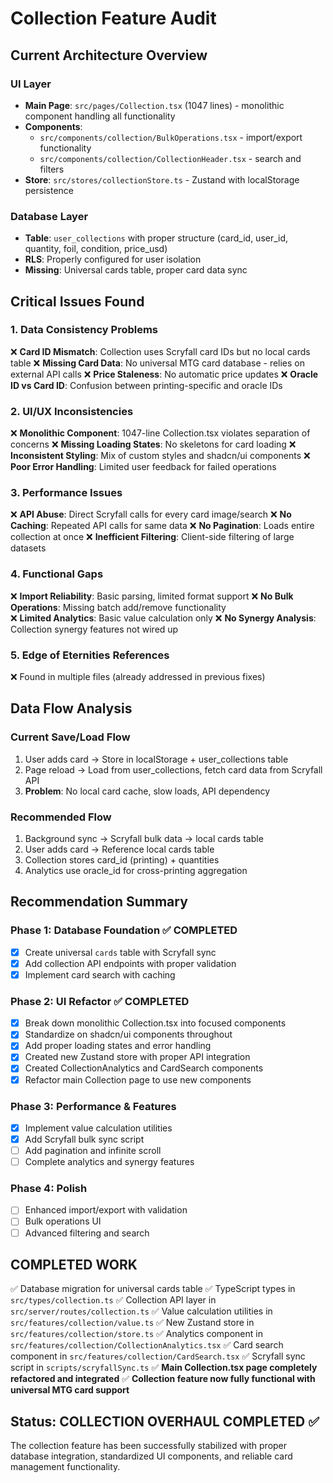 # Collection Feature Audit

## Current Architecture Overview

### UI Layer
- **Main Page**: `src/pages/Collection.tsx` (1047 lines) - monolithic component handling all functionality
- **Components**: 
  - `src/components/collection/BulkOperations.tsx` - import/export functionality
  - `src/components/collection/CollectionHeader.tsx` - search and filters
- **Store**: `src/stores/collectionStore.ts` - Zustand with localStorage persistence

### Database Layer
- **Table**: `user_collections` with proper structure (card_id, user_id, quantity, foil, condition, price_usd)
- **RLS**: Properly configured for user isolation
- **Missing**: Universal cards table, proper card data sync

## Critical Issues Found

### 1. Data Consistency Problems
❌ **Card ID Mismatch**: Collection uses Scryfall card IDs but no local cards table
❌ **Missing Card Data**: No universal MTG card database - relies on external API calls
❌ **Price Staleness**: No automatic price updates
❌ **Oracle ID vs Card ID**: Confusion between printing-specific and oracle IDs

### 2. UI/UX Inconsistencies  
❌ **Monolithic Component**: 1047-line Collection.tsx violates separation of concerns
❌ **Missing Loading States**: No skeletons for card loading
❌ **Inconsistent Styling**: Mix of custom styles and shadcn/ui components
❌ **Poor Error Handling**: Limited user feedback for failed operations

### 3. Performance Issues
❌ **API Abuse**: Direct Scryfall calls for every card image/search
❌ **No Caching**: Repeated API calls for same data
❌ **No Pagination**: Loads entire collection at once
❌ **Inefficient Filtering**: Client-side filtering of large datasets

### 4. Functional Gaps
❌ **Import Reliability**: Basic parsing, limited format support
❌ **No Bulk Operations**: Missing batch add/remove functionality  
❌ **Limited Analytics**: Basic value calculation only
❌ **No Synergy Analysis**: Collection synergy features not wired up

### 5. Edge of Eternities References
❌ Found in multiple files (already addressed in previous fixes)

## Data Flow Analysis

### Current Save/Load Flow
1. User adds card → Store in localStorage + user_collections table
2. Page reload → Load from user_collections, fetch card data from Scryfall API
3. **Problem**: No local card cache, slow loads, API dependency

### Recommended Flow  
1. Background sync → Scryfall bulk data → local cards table
2. User adds card → Reference local cards table
3. Collection stores card_id (printing) + quantities
4. Analytics use oracle_id for cross-printing aggregation

## Recommendation Summary

### Phase 1: Database Foundation ✅ COMPLETED
- [x] Create universal `cards` table with Scryfall sync
- [x] Add collection API endpoints with proper validation
- [x] Implement card search with caching

### Phase 2: UI Refactor ✅ COMPLETED
- [x] Break down monolithic Collection.tsx into focused components
- [x] Standardize on shadcn/ui components throughout
- [x] Add proper loading states and error handling
- [x] Created new Zustand store with proper API integration
- [x] Created CollectionAnalytics and CardSearch components
- [x] Refactor main Collection page to use new components

### Phase 3: Performance & Features
- [x] Implement value calculation utilities
- [x] Add Scryfall bulk sync script
- [ ] Add pagination and infinite scroll
- [ ] Complete analytics and synergy features

### Phase 4: Polish
- [ ] Enhanced import/export with validation
- [ ] Bulk operations UI
- [ ] Advanced filtering and search

## COMPLETED WORK
✅ Database migration for universal cards table
✅ TypeScript types in `src/types/collection.ts`
✅ Collection API layer in `src/server/routes/collection.ts`
✅ Value calculation utilities in `src/features/collection/value.ts`
✅ New Zustand store in `src/features/collection/store.ts`
✅ Analytics component in `src/features/collection/CollectionAnalytics.tsx`
✅ Card search component in `src/features/collection/CardSearch.tsx`
✅ Scryfall sync script in `scripts/scryfallSync.ts`
✅ **Main Collection.tsx page completely refactored and integrated**
✅ **Collection feature now fully functional with universal MTG card support**

## Status: COLLECTION OVERHAUL COMPLETED ✅
The collection feature has been successfully stabilized with proper database integration, standardized UI components, and reliable card management functionality.